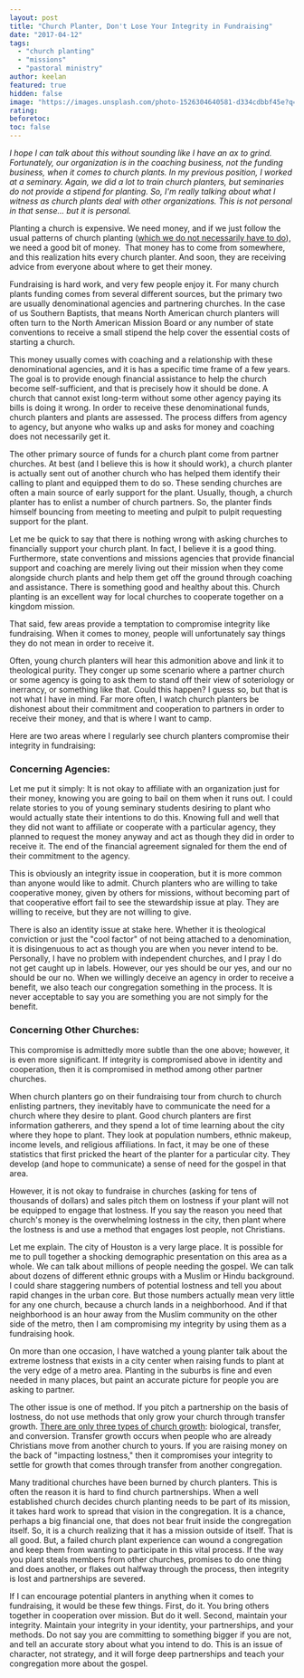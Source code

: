 ```yaml
---
layout: post
title: "Church Planter, Don't Lose Your Integrity in Fundraising"
date: "2017-04-12"
tags: 
  - "church planting"
  - "missions"
  - "pastoral ministry"
author: keelan
featured: true
hidden: false
image: "https://images.unsplash.com/photo-1526304640581-d334cdbbf45e?q=80&w=2070&auto=format&fit=crop&ixlib=rb-4.0.3&ixid=M3wxMjA3fDB8MHxwaG90by1wYWdlfHx8fGVufDB8fHx8fA%3D%3D"
rating:
beforetoc:
toc: false
---
```


_I hope I can talk about this without sounding like I have an ax to grind. Fortunately, our organization is in the coaching business, not the funding business, when it comes to church plants. In my previous position, I worked at a seminary. Again, we did a lot to train church planters, but seminaries do not provide a stipend for planting. So, I'm really talking about what I witness as church plants deal with other organizations. This is not personal in that sense... but it is personal._

Planting a church is expensive. We need money, and if we just follow the usual patterns of church planting ([which we do not necessarily have to do](https://keelancook.com/2017/04/are-we-planting-churches-or-worship-services.html)), we need a good bit of money.  That money has to come from somewhere, and this realization hits every church planter. And soon, they are receiving advice from everyone about where to get their money.

Fundraising is hard work, and very few people enjoy it. For many church plants funding comes from several different sources, but the primary two are usually denominational agencies and partnering churches. In the case of us Southern Baptists, that means North American church planters will often turn to the North American Mission Board or any number of state conventions to receive a small stipend the help cover the essential costs of starting a church.

This money usually comes with coaching and a relationship with these denominational agencies, and it is has a specific time frame of a few years. The goal is to provide enough financial assistance to help the church become self-sufficient, and that is precisely how it should be done. A church that cannot exist long-term without some other agency paying its bills is doing it wrong. In order to receive these denominational funds, church planters and plants are assessed. The process differs from agency to agency, but anyone who walks up and asks for money and coaching does not necessarily get it.

The other primary source of funds for a church plant come from partner churches. At best (and I believe this is how it should work), a church planter is actually sent out of another church who has helped them identify their calling to plant and equipped them to do so. These sending churches are often a main source of early support for the plant. Usually, though, a church planter has to enlist a number of church partners. So, the planter finds himself bouncing from meeting to meeting and pulpit to pulpit requesting support for the plant.

Let me be quick to say that there is nothing wrong with asking churches to financially support your church plant. In fact, I believe it is a good thing. Furthermore, state conventions and missions agencies that provide financial support and coaching are merely living out their mission when they come alongside church plants and help them get off the ground through coaching and assistance. There is something good and healthy about this. Church planting is an excellent way for local churches to cooperate together on a kingdom mission.

That said, few areas provide a temptation to compromise integrity like fundraising. When it comes to money, people will unfortunately say things they do not mean in order to receive it.

Often, young church planters will hear this admonition above and link it to theological purity. They conger up some scenario where a partner church or some agency is going to ask them to stand off their view of soteriology or inerrancy, or something like that. Could this happen? I guess so, but that is not what I have in mind. Far more often, I watch church planters be dishonest about their commitment and cooperation to partners in order to receive their money, and that is where I want to camp.

Here are two areas where I regularly see church planters compromise their integrity in fundraising:

### Concerning Agencies:

Let me put it simply: It is not okay to affiliate with an organization just for their money, knowing you are going to bail on them when it runs out. I could relate stories to you of young seminary students desiring to plant who would actually state their intentions to do this. Knowing full and well that they did not want to affiliate or cooperate with a particular agency, they planned to request the money anyway and act as though they did in order to receive it. The end of the financial agreement signaled for them the end of their commitment to the agency.

This is obviously an integrity issue in cooperation, but it is more common than anyone would like to admit. Church planters who are willing to take cooperative money, given by others for missions, without becoming part of that cooperative effort fail to see the stewardship issue at play. They are willing to receive, but they are not willing to give.

There is also an identity issue at stake here. Whether it is theological conviction or just the "cool factor" of not being attached to a denomination, it is disingenuous to act as though you are when you never intend to be. Personally, I have no problem with independent churches, and I pray I do not get caught up in labels. However, our yes should be our yes, and our no should be our no. When we willingly deceive an agency in order to receive a benefit, we also teach our congregation something in the process. It is never acceptable to say you are something you are not simply for the benefit.

### Concerning Other Churches:

This compromise is admittedly more subtle than the one above; however, it is even more significant. If integrity is compromised above in identity and cooperation, then it is compromised in method among other partner churches.

When church planters go on their fundraising tour from church to church enlisting partners, they inevitably have to communicate the need for a church where they desire to plant. Good church planters are first information gatherers, and they spend a lot of time learning about the city where they hope to plant. They look at population numbers, ethnic makeup, income levels, and religious affiliations. In fact, it may be one of these statistics that first pricked the heart of the planter for a particular city. They develop (and hope to communicate) a sense of need for the gospel in that area.

However, it is not okay to fundraise in churches (asking for tens of thousands of dollars) and sales pitch them on lostness if your plant will not be equipped to engage that lostness. If you say the reason you need that church's money is the overwhelming lostness in the city, then plant where the lostness is and use a method that engages lost people, not Christians.

Let me explain. The city of Houston is a very large place. It is possible for me to pull together a shocking demographic presentation on this area as a whole. We can talk about millions of people needing the gospel. We can talk about dozens of different ethnic groups with a Muslim or Hindu background. I could share staggering numbers of potential lostness and tell you about rapid changes in the urban core. But those numbers actually mean very little for any one church, because a church lands in a neighborhood. And if that neighborhood is an hour away from the Muslim community on the other side of the metro, then I am compromising my integrity by using them as a fundraising hook.

On more than one occasion, I have watched a young planter talk about the extreme lostness that exists in a city center when raising funds to plant at the very edge of a metro area. Planting in the suburbs is fine and even needed in many places, but paint an accurate picture for people you are asking to partner.

The other issue is one of method. If you pitch a partnership on the basis of lostness, do not use methods that only grow your church through transfer growth. [There are only three types of church growth](https://keelancook.com/2016/11/there-are-only-three-kinds-of-church-growth.html): biological, transfer, and conversion. Transfer growth occurs when people who are already Christians move from another church to yours. If you are raising money on the back of "impacting lostness," then it compromises your integrity to settle for growth that comes through transfer from another congregation.

Many traditional churches have been burned by church planters. This is often the reason it is hard to find church partnerships. When a well established church decides church planting needs to be part of its mission, it takes hard work to spread that vision in the congregation. It is a chance, perhaps a big financial one, that does not bear fruit inside the congregation itself. So, it is a church realizing that it has a mission outside of itself. That is all good. But, a failed church plant experience can wound a congregation and keep them from wanting to participate in this vital process. If the way you plant steals members from other churches, promises to do one thing and does another, or flakes out halfway through the process, then integrity is lost and partnerships are severed.

If I can encourage potential planters in anything when it comes to fundraising, it would be these few things. First, do it. You bring others together in cooperation over mission. But do it well. Second, maintain your integrity. Maintain your integrity in your identity, your partnerships, and your methods. Do not say you are committing to something bigger if you are not, and tell an accurate story about what you intend to do. This is an issue of character, not strategy, and it will forge deep partnerships and teach your congregation more about the gospel.
